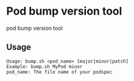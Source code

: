# Pod bump version tool

pod bump version tool

## Usage

```
Usage: bump.sh <pod_name> [major|minor|patch]
Example: bump.sh MyPod minor
pod_name: The file name of your podspec
```